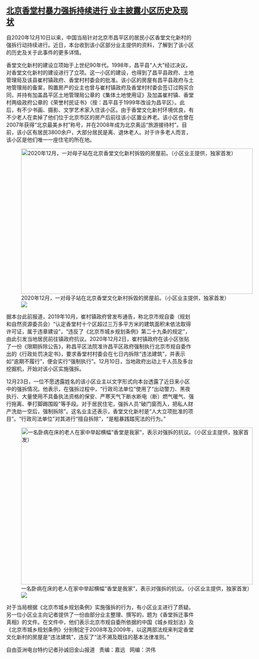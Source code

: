 <!--1608833039000-->
[北京香堂村暴力强拆持续进行  业主披露小区历史及现状](https://www.rfa.org/mandarin/yataibaodao/renquanfazhi/sc-12242020120625.html)
------

<p></p><p>自2020<span>年</span>12<span>月</span>10<span>日以来，中国当局针对北京市昌平区的居民小区香堂文化新村的强拆行动持续进行。近日，本台收到该小区部分业主提供的资料，了解到了该小区的历史及关于此事件的更多详情。</span></p><p>香堂文化新村的建设立项始于上世纪90<span>年代。</span>1998<span>年，昌平县“人大”经过决议，对香堂文化新村的建设进行了立项。这一小区的建设，也得到了昌平县政府、土地管理局及该县崔村镇政府、香堂村村委会的批准。该小区的房屋有昌平县政府与土地管理局的备案，购置房产的业主也曾与崔村镇政府及香堂村村委会签订过购买合同，并持有加盖昌平区土地管理局公章的《集体土地使用证》及加盖崔村镇、香堂村两级政府公章的《荣誉村民证书》（按：昌平县于</span>1999<span>年改设为昌平区）。此后，有不少书画、摄影、文学艺术家入住该小区。由于香堂文化新村环境优良，有不少老人在卖掉了他们位于北京市区的房产后前往该小区置业养老。该小区也曾在</span>2007<span>年获得“北京最美乡村”称号，并在</span>2008<span>年成为北京奥运“旅游接待村”。目前，该小区有居民</span>3800<span>余户，大部分居民是离、退休老人。对于许多老人而言，该小区是他们唯一一座住宅的所在地。</span></p><p><span><figure class="image-richtext image-inline captioned" style="width:622px;"><img alt="2020年12月，一对母子站在北京香堂文化新村拆毁的房屋前。（小区业主提供，独家首发）" height="390" src="https://www.rfa.org/mandarin/yataibaodao/renquanfazhi/sc-12242020120625.html/m1224-sc3.jpg/@@images/853729ad-9332-40f6-a14f-d2986a1d491a.jpeg" title="M1224-SC3.JPG" width="622"/><figcaption class="image-caption">2020年12月，一对母子站在北京香堂文化新村拆毁的房屋前。（小区业主提供，独家首发）</figcaption><small></small><div id="zoomattribute"><a data-caption="2020年12月，一对母子站在北京香堂文化新村拆毁的房屋前。（小区业主提供，独家首发）" data-fancybox="" href="https://www.rfa.org/mandarin/yataibaodao/renquanfazhi/sc-12242020120625.html/m1224-sc3.jpg" id="single_image" title="2020年12月，一对母子站在北京香堂文化新村拆毁的房屋前。（小区业主提供，独家首发）"><img src="/++plone++rfa-resources/img/icon-zoom.png"/></a></div></figure></span></p><p>据本台此前报道，2019<span>年</span>10<span>月，崔村镇政府曾发布通告，称北京市规自委（规划和自然资源委员会）“认定香堂村十个区超过三万多平方米的建筑面积未依法取得许可证，属于违章建设”，“违反了《北京市城乡规划条例》第二十九条的规定”，由此引发当地居民前往镇政府抗议。</span>2020<span>年</span>12<span>月</span>2<span>日，崔村镇政府在该小区张贴了一份《限期拆除公告》，称昌平区法院准许昌平区政府强制执行北京市规自委作出的《行政处罚决定书》，要求香堂村村委会在七日内拆除“违法建筑”，并表示如“逾期不履行”，便会实行“强制执行”。</span>12<span>月</span>10<span>日，当地政府出动上千人员及多台挖掘机，开始对该小区实施强拆。</span></p><p>12<span>月</span>23<span>日，一位不愿透露姓名的该小区业主以文字形式向本台透露了近日来小区中的强拆情况。他表示，在强拆过程中，“行政司法单位”使用了“出动警力、黑夜执行、大量使用不具备执法资格的保安、严寒天气下断水断电（断）燃气暖气、强行拖离、拳打脚踢围殴”等手段。对于居民住宅，强拆人员“破门窗而入，把私人财产洗劫一空后，强制拆除”。这名业主还表示，香堂文化新村是“人大立项批准的项目”。“行政司法单位”对其进行“擅自拆除”，“是粗暴践踏宪法的行为。”</span></p><p><span><figure class="image-richtext image-inline captioned" style="width:622px;"><img alt="一名卧病在床的老人在家中举起横幅“香堂是我家”，表示对强拆的抗议。（小区业主提供，独家首发）" height="421" src="https://www.rfa.org/mandarin/yataibaodao/renquanfazhi/sc-12242020120625.html/m1224-sc6.jpg/@@images/65132e5c-8679-49a3-91d4-6f1dc6ba4d4d.jpeg" title="M1224-SC6.JPG" width="622"/><figcaption class="image-caption">一名卧病在床的老人在家中举起横幅“香堂是我家”，表示对强拆的抗议。（小区业主提供，独家首发）</figcaption><small></small><div id="zoomattribute"><a data-caption="一名卧病在床的老人在家中举起横幅“香堂是我家”，表示对强拆的抗议。（小区业主提供，独家首发）" data-fancybox="" href="https://www.rfa.org/mandarin/yataibaodao/renquanfazhi/sc-12242020120625.html/m1224-sc6.jpg" id="single_image" title="一名卧病在床的老人在家中举起横幅“香堂是我家”，表示对强拆的抗议。（小区业主提供，独家首发）"><img src="/++plone++rfa-resources/img/icon-zoom.png"/></a></div></figure></span></p><p>对于当局根据《北京市城乡规划条例》实施强拆的行为，有小区业主进行了质疑。另一位小区业主向记者提供了一份由部分业主整理、撰写的，题为《香堂拆迁事件真相》的文件。在文件中，他们表示北京市规自委所依据的中国《城乡规划法》及《北京市城乡规划条例》分别制定于2008<span>年及</span>2009<span>年，以这两部法规来判定香堂文化新村的房屋是“违法建筑”，违反了“法不溯及既往的基本法律准则。”</span></p><p>自由亚洲电台特约记者孙诚旧金山报道   责编：嘉远   网编：洪伟</p>
